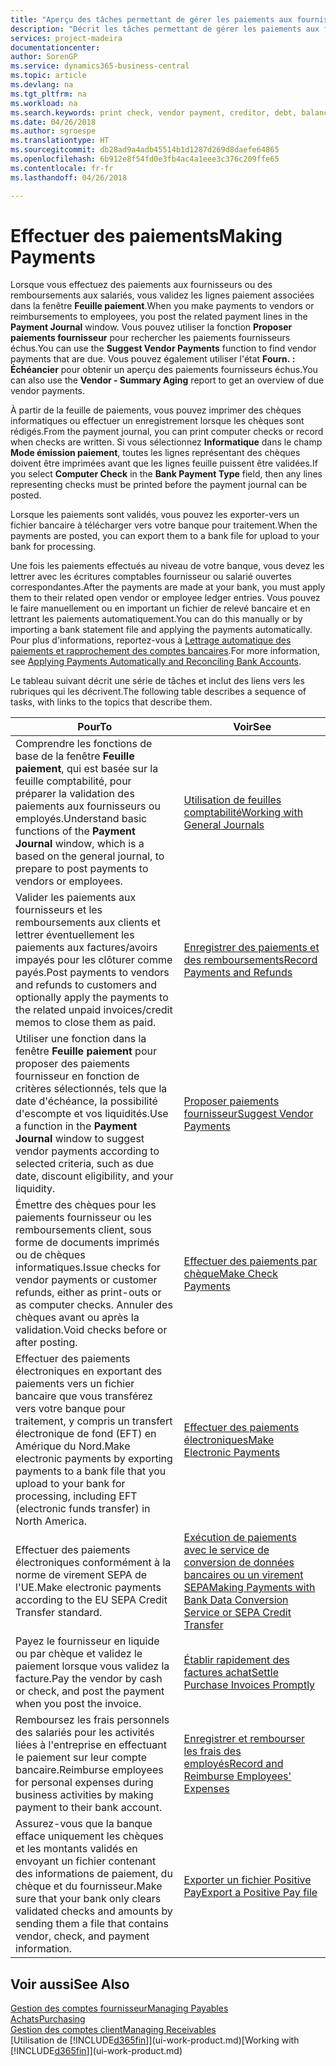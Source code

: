 ```yaml
---
title: "Aperçu des tâches permettant de gérer les paiements aux fournisseurs| Microsoft Docs"
description: "Décrit les tâches permettant de gérer les paiements aux fournisseurs ou aux créditeurs, y compris la validation de lignes paiement et d'obtenir un aperçu du solde échu."
services: project-madeira
documentationcenter: 
author: SorenGP
ms.service: dynamics365-business-central
ms.topic: article
ms.devlang: na
ms.tgt_pltfrm: na
ms.workload: na
ms.search.keywords: print check, vendor payment, creditor, debt, balance due, AP
ms.date: 04/26/2018
ms.author: sgroespe
ms.translationtype: HT
ms.sourcegitcommit: db28ad9a4adb45514b1d1287d269d8daefe64865
ms.openlocfilehash: 6b912e8f54fd0e3fb4ac4a1eee3c376c209ffe65
ms.contentlocale: fr-fr
ms.lasthandoff: 04/26/2018

---
```

# <a name="making-payments"></a><span data-ttu-id="ba372-103">Effectuer des paiements</span><span class="sxs-lookup"><span data-stu-id="ba372-103">Making Payments</span></span>
<span data-ttu-id="ba372-104">Lorsque vous effectuez des paiements aux fournisseurs ou des remboursements aux salariés, vous validez les lignes paiement associées dans la fenêtre **Feuille paiement**.</span><span class="sxs-lookup"><span data-stu-id="ba372-104">When you make payments to vendors or reimbursements to employees, you post the related payment lines in the **Payment Journal** window.</span></span> <span data-ttu-id="ba372-105">Vous pouvez utiliser la fonction **Proposer paiements fournisseur** pour rechercher les paiements fournisseurs échus.</span><span class="sxs-lookup"><span data-stu-id="ba372-105">You can use the **Suggest Vendor Payments** function to find vendor payments that are due.</span></span> <span data-ttu-id="ba372-106">Vous pouvez également utiliser l'état **Fourn. : Échéancier** pour obtenir un aperçu des paiements fournisseurs échus.</span><span class="sxs-lookup"><span data-stu-id="ba372-106">You can also use the **Vendor - Summary Aging** report to get an overview of due vendor payments.</span></span>

<span data-ttu-id="ba372-107">À partir de la feuille de paiements, vous pouvez imprimer des chèques informatiques ou effectuer un enregistrement lorsque les chèques sont rédigés.</span><span class="sxs-lookup"><span data-stu-id="ba372-107">From the payment journal, you can print computer checks or record when checks are written.</span></span> <span data-ttu-id="ba372-108">Si vous sélectionnez **Informatique** dans le champ **Mode émission paiement**, toutes les lignes représentant des chèques doivent être imprimées avant que les lignes feuille puissent être validées.</span><span class="sxs-lookup"><span data-stu-id="ba372-108">If you select **Computer Check** in the **Bank Payment Type** field, then any lines representing checks must be printed before the payment journal can be posted.</span></span>

<span data-ttu-id="ba372-109">Lorsque les paiements sont validés, vous pouvez les exporter-vers un fichier bancaire à télécharger vers votre banque pour traitement.</span><span class="sxs-lookup"><span data-stu-id="ba372-109">When the payments are posted, you can export them to a bank file for upload to your bank for processing.</span></span>

<span data-ttu-id="ba372-110">Une fois les paiements effectués au niveau de votre banque, vous devez les lettrer avec les écritures comptables fournisseur ou salarié ouvertes correspondantes.</span><span class="sxs-lookup"><span data-stu-id="ba372-110">After the payments are made at your bank, you must apply them to their related open vendor or employee ledger entries.</span></span> <span data-ttu-id="ba372-111">Vous pouvez le faire manuellement ou en important un fichier de relevé bancaire et en lettrant les paiements automatiquement.</span><span class="sxs-lookup"><span data-stu-id="ba372-111">You can do this manually or by importing a bank statement file and applying the payments automatically.</span></span> <span data-ttu-id="ba372-112">Pour plus d'informations, reportez-vous à [Lettrage automatique des paiements et rapprochement des comptes bancaires](receivables-apply-payments-auto-reconcile-bank-accounts.md).</span><span class="sxs-lookup"><span data-stu-id="ba372-112">For more information, see [Applying Payments Automatically and Reconciling Bank Accounts](receivables-apply-payments-auto-reconcile-bank-accounts.md).</span></span>

<span data-ttu-id="ba372-113">Le tableau suivant décrit une série de tâches et inclut des liens vers les rubriques qui les décrivent.</span><span class="sxs-lookup"><span data-stu-id="ba372-113">The following table describes a sequence of tasks, with links to the topics that describe them.</span></span>

| <span data-ttu-id="ba372-114">Pour</span><span class="sxs-lookup"><span data-stu-id="ba372-114">To</span></span> | <span data-ttu-id="ba372-115">Voir</span><span class="sxs-lookup"><span data-stu-id="ba372-115">See</span></span> |
| --- | --- |
|<span data-ttu-id="ba372-116">Comprendre les fonctions de base de la fenêtre **Feuille paiement**, qui est basée sur la feuille comptabilité, pour préparer la validation des paiements aux fournisseurs ou employés.</span><span class="sxs-lookup"><span data-stu-id="ba372-116">Understand basic functions of the **Payment Journal** window, which is a based on the general journal, to prepare to post payments to vendors or employees.</span></span>|[<span data-ttu-id="ba372-117">Utilisation de feuilles comptabilité</span><span class="sxs-lookup"><span data-stu-id="ba372-117">Working with General Journals</span></span>](ui-work-general-journals.md)|
|<span data-ttu-id="ba372-118">Valider les paiements aux fournisseurs et les remboursements aux clients et lettrer éventuellement les paiements aux factures/avoirs impayés pour les clôturer comme payés.</span><span class="sxs-lookup"><span data-stu-id="ba372-118">Post payments to vendors and refunds to customers and optionally apply the payments to the related unpaid invoices/credit memos to close them as paid.</span></span>|[<span data-ttu-id="ba372-119">Enregistrer des paiements et des remboursements</span><span class="sxs-lookup"><span data-stu-id="ba372-119">Record Payments and Refunds</span></span>](payables-how-post-payments-refunds.md)|
| <span data-ttu-id="ba372-120">Utiliser une fonction dans la fenêtre **Feuille paiement** pour proposer des paiements fournisseur en fonction de critères sélectionnés, tels que la date d'échéance, la possibilité d'escompte et vos liquidités.</span><span class="sxs-lookup"><span data-stu-id="ba372-120">Use a function in the **Payment Journal** window to suggest vendor payments according to selected criteria, such as due date, discount eligibility, and your liquidity.</span></span> |[<span data-ttu-id="ba372-121">Proposer paiements fournisseur</span><span class="sxs-lookup"><span data-stu-id="ba372-121">Suggest Vendor Payments</span></span>](payables-how-suggest-vendor-payments.md) |
| <span data-ttu-id="ba372-122">Émettre des chèques pour les paiements fournisseur ou les remboursements client, sous forme de documents imprimés ou de chèques informatiques.</span><span class="sxs-lookup"><span data-stu-id="ba372-122">Issue checks for vendor payments or customer refunds, either as print-outs or as computer checks.</span></span> <span data-ttu-id="ba372-123">Annuler des chèques avant ou après la validation.</span><span class="sxs-lookup"><span data-stu-id="ba372-123">Void checks before or after posting.</span></span> |[<span data-ttu-id="ba372-124">Effectuer des paiements par chèque</span><span class="sxs-lookup"><span data-stu-id="ba372-124">Make Check Payments</span></span>](payables-how-work-checks.md) |
|<span data-ttu-id="ba372-125">Effectuer des paiements électroniques en exportant des paiements vers un fichier bancaire que vous transférez vers votre banque pour traitement, y compris un transfert électronique de fond (EFT) en Amérique du Nord.</span><span class="sxs-lookup"><span data-stu-id="ba372-125">Make electronic payments by exporting payments to a bank file that you upload to your bank for processing, including EFT (electronic funds transfer) in North America.</span></span> |[<span data-ttu-id="ba372-126">Effectuer des paiements électroniques</span><span class="sxs-lookup"><span data-stu-id="ba372-126">Make Electronic Payments</span></span>](payables-how-export-payments-bank-file.md)|
|<span data-ttu-id="ba372-127">Effectuer des paiements électroniques conformément à la norme de virement SEPA de l'UE.</span><span class="sxs-lookup"><span data-stu-id="ba372-127">Make electronic payments according to the EU SEPA Credit Transfer standard.</span></span>|[<span data-ttu-id="ba372-128">Exécution de paiements avec le service de conversion de données bancaires ou un virement SEPA</span><span class="sxs-lookup"><span data-stu-id="ba372-128">Making Payments with Bank Data Conversion Service or SEPA Credit Transfer</span></span>](finance-make-payments-with-bank-data-conversion-service-or-sepa-credit-transfer.md)|
| <span data-ttu-id="ba372-129">Payez le fournisseur en liquide ou par chèque et validez le paiement lorsque vous validez la facture.</span><span class="sxs-lookup"><span data-stu-id="ba372-129">Pay the vendor by cash or check, and post the payment when you post the invoice.</span></span> |[<span data-ttu-id="ba372-130">Établir rapidement des factures achat</span><span class="sxs-lookup"><span data-stu-id="ba372-130">Settle Purchase Invoices Promptly</span></span>](finance-how-to-settle-purchase-invoices-promptly.md) |
|<span data-ttu-id="ba372-131">Remboursez les frais personnels des salariés pour les activités liées à l'entreprise en effectuant le paiement sur leur compte bancaire.</span><span class="sxs-lookup"><span data-stu-id="ba372-131">Reimburse employees for personal expenses during business activities by making payment to their bank account.</span></span>|[<span data-ttu-id="ba372-132">Enregistrer et rembourser les frais des employés</span><span class="sxs-lookup"><span data-stu-id="ba372-132">Record and Reimburse Employees' Expenses</span></span>](finance-how-record-reimburse-employee-expenses.md)|
| <span data-ttu-id="ba372-133">Assurez-vous que la banque efface uniquement les chèques et les montants validés en envoyant un fichier contenant des informations de paiement, du chèque et du fournisseur.</span><span class="sxs-lookup"><span data-stu-id="ba372-133">Make sure that your bank only clears validated checks and amounts by sending them a file that contains vendor, check, and payment information.</span></span> |[<span data-ttu-id="ba372-134">Exporter un fichier Positive Pay</span><span class="sxs-lookup"><span data-stu-id="ba372-134">Export a Positive Pay file</span></span>](finance-how-positive-pay.md) |

## <a name="see-also"></a><span data-ttu-id="ba372-135">Voir aussi</span><span class="sxs-lookup"><span data-stu-id="ba372-135">See Also</span></span>
[<span data-ttu-id="ba372-136">Gestion des comptes fournisseur</span><span class="sxs-lookup"><span data-stu-id="ba372-136">Managing Payables</span></span>](payables-manage-payables.md)  
[<span data-ttu-id="ba372-137">Achats</span><span class="sxs-lookup"><span data-stu-id="ba372-137">Purchasing</span></span>](purchasing-manage-purchasing.md)  
[<span data-ttu-id="ba372-138">Gestion des comptes client</span><span class="sxs-lookup"><span data-stu-id="ba372-138">Managing Receivables</span></span>](receivables-manage-receivables.md)  
<span data-ttu-id="ba372-139">[Utilisation de [!INCLUDE[d365fin](includes/d365fin_md.md)]](ui-work-product.md)</span><span class="sxs-lookup"><span data-stu-id="ba372-139">[Working with [!INCLUDE[d365fin](includes/d365fin_md.md)]](ui-work-product.md)</span></span>  

